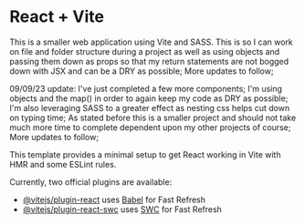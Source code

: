 # React + Vite

This is a smaller web application using Vite and SASS. This is so I can work on file and folder structure during a project as well as using objects and passing them down as props so that my return statements are not bogged down with JSX and can be a DRY as possible; More updates to follow;

09/09/23 update: I've just completed a few more components; I'm using objects and the map() in order to again keep my code as DRY as possible; I'm also leveraging SASS to a greater effect as nesting css helps cut down on typing time; As stated before this is a smaller project and should not take much more time to complete dependent upon my other projects of course; More updates to follow; 

This template provides a minimal setup to get React working in Vite with HMR and some ESLint rules.

Currently, two official plugins are available:

- [@vitejs/plugin-react](https://github.com/vitejs/vite-plugin-react/blob/main/packages/plugin-react/README.md) uses [Babel](https://babeljs.io/) for Fast Refresh
- [@vitejs/plugin-react-swc](https://github.com/vitejs/vite-plugin-react-swc) uses [SWC](https://swc.rs/) for Fast Refresh
